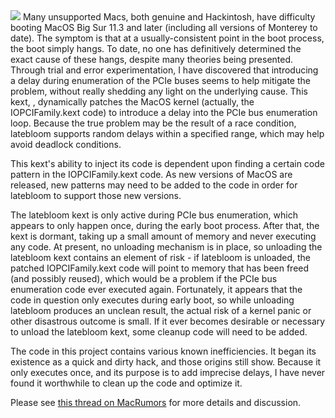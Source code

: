 <img src="https://repository-images.githubusercontent.com/404712610/5dd1f3f4-0118-4fc2-8214-bec1166e80d7">
Many unsupported Macs, both genuine and Hackintosh, have difficulty booting MacOS Big Sur 11.3 and later (including all versions of Monterey to date). The symptom is that at a usually-consistent point in the boot process, the boot simply hangs. To date, no one has definitively determined the exact cause of these hangs, despite many theories being presented. Through trial and error experimentation, I have discovered that introducing a delay during enumeration of the PCIe buses seems to help mitigate the problem, without really shedding any light on the underlying cause. This kext, , dynamically patches the MacOS kernel (actually, the IOPCIFamily.kext code) to introduce a delay into the PCIe bus enumeration loop. Because the true problem may be the result of a race condition, latebloom supports random delays within a specified range, which may help avoid deadlock conditions.

This kext's ability to inject its code is dependent upon finding a certain code pattern in the IOPCIFamily.kext code. As new versions of MacOS are released, new patterns may need to be added to the code in order for latebloom to support those new versions.

The latebloom kext is only active during PCIe bus enumeration, which appears to only happen once, during the early boot process. After that, the kext is dormant, taking up a small amount of memory and never executing any code. At present, no unloading mechanism is in place, so unloading the latebloom kext contains an element of risk - if latebloom is unloaded, the patched IOPCIFamily.kext code will point to memory that has been freed (and possibly reused), which would be a problem if the PCIe bus enumeration code ever executed again. Fortunately, it appears that the code in question only executes during early boot, so while unloading latebloom produces an unclean result, the actual risk of a kernel panic or other disastrous outcome is small. If it ever becomes desirable or necessary to unload the latebloom kext, some cleanup code will need to be added.

The code in this project contains various known inefficiencies. It began its existence as a quick and dirty hack, and those origins still show. Because it only executes once, and its purpose is to add imprecise delays, I have never found it worthwhile to clean up the code and optimize it.

Please see <a href="https://forums.macrumors.com/threads/latebloom-an-experimental-workaround-for-the-11-3-race-condition.2303986/" target="_blank">this thread on MacRumors</a> for more details and discussion.
